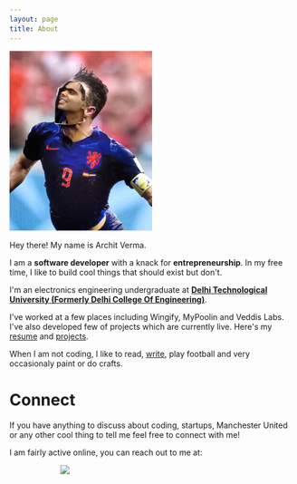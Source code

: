 ```yaml
---
layout: page
title: About
---
```

<img src="/public/display_vanpersie.jpg" alt="Me at Holland Film Festival, Mumbai" style="width:50%;height:auto;">

Hey there! My name is Archit Verma.

I am a <strong>software developer</strong> with a knack for <strong>entrepreneurship</strong>. In my free time, I like to build cool things that should exist but don't.

I'm an electronics engineering undergraduate at <a href="http://dce.edu/"><strong>Delhi Technological University (Formerly Delhi College Of Engineering)</strong></a>.

I've worked at a few places including Wingify, MyPoolin and Veddis Labs. I've also developed few of projects which are currently live. Here's my [resume](https://drive.google.com/file/d/0B8YVwnKTNrUJUlo2VTR6UmdtelE/view?usp=sharing) and [projects](/projects/).

When I am not coding, I like to <i class="fa fa-book"></i> read, <i class="fa fa-pencil"></i> [write](/), <i class="fa fa-futbol-o"></i> play football and very occasionaly <i class="fa fa-paint-brush"></i> paint or do crafts.

<h1> Connect </h1>
If you have anything to discuss about coding, startups, Manchester United or any other cool thing to tell me feel free to connect with me!

I am fairly active online, you can reach out to me at:

<span><a href="mailto:architv07@gmail.com" target="_top"><i class="fa fa-envelope-o fa-3x"></i></a></span>
<span style="margin-left: 30px"><a href="http://linkedin.com/in/architv"><i class="fa fa-linkedin fa-3x"></i></a></span>
<span style="margin-left: 30px"> <a href="http://twitter.com/architv07"><i class="fa fa-twitter fa-3x"></i></a></span>
<span style="margin-left: 30px"> <a href="http://www.quora.com/Archit-Verma-1"><img src="https://cdnjs.cloudflare.com/ajax/libs/webicons/2.0.0/webicons/webicon-quora.png"></a></span>